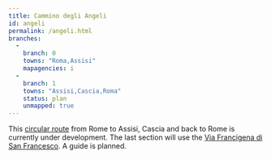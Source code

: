 ```yaml
---
title: Cammino degli Angeli
id: angeli
permalink: /angeli.html
branches:
  -
    branch: 0
    towns: "Roma,Assisi"
    mapagencies: i
  -
    branch: 1
    towns: "Assisi,Cascia,Roma"
    status: plan
    unmapped: true
---
```


This [circular route][0] from Rome to Assisi, Cascia and back to Rome is currently under development. The last section will use the [Via Francigena di San Francesco][1]. A guide is planned.

[0]: http://www.ilcamminodegliangeli.org/
[1]: vfsf.html